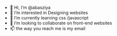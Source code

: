 - 👋 Hi, I’m @abasziya
- 👀 I’m interested in Designing websites
- 🌱 I’m currently learning css /javascript
- 💞️ I’m looking to collaborate on front-end websites
- 📫  the way you reach me is my email

